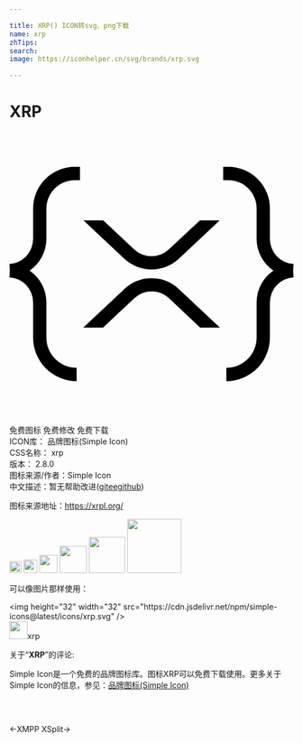 ```yaml
---

title: XRP() ICON转svg、png下载
name: xrp
zhTips: 
search: 
image: https://iconhelper.cn/svg/brands/xrp.svg

---
```


# XRP  <small style="font-size: 60%;font-weight: 100"></small>

<div id="svg" class="svg-wrap">
<svg role="img" xmlns="http://www.w3.org/2000/svg" viewBox="0 0 24 24"><title>XRP icon</title><path d="M5.52 2.955A3.521 3.521 0 001.996 6.48v2.558A2.12 2.12 0 010 11.157l.03.562-.03.561a2.12 2.12 0 011.996 2.121v2.948a3.69 3.69 0 003.68 3.696v-1.123a2.56 2.56 0 01-2.557-2.558v-2.963a3.239 3.239 0 00-1.42-2.682 3.26 3.26 0 001.42-2.682V6.48A2.412 2.412 0 015.52 4.078h.437V2.955zm12.538 0v1.123h.437a2.39 2.39 0 012.386 2.401v2.558a3.26 3.26 0 001.42 2.682 3.239 3.239 0 00-1.42 2.682v2.963a2.56 2.56 0 01-2.557 2.558v1.123a3.69 3.69 0 003.68-3.696V14.4A2.12 2.12 0 0124 12.281l-.03-.562.03-.561a2.12 2.12 0 01-1.996-2.12V6.478a3.518 3.518 0 00-3.509-3.524zM6.253 7.478l3.478 3.259a3.393 3.393 0 004.553 0l3.478-3.26h-1.669l-2.65 2.464a2.133 2.133 0 01-2.886 0L7.922 7.478zm5.606 4.884a3.36 3.36 0 00-2.128.886l-3.493 3.274h1.668l2.667-2.495a2.133 2.133 0 012.885 0l2.65 2.495h1.67l-3.494-3.274a3.36 3.36 0 00-2.425-.886z"/></svg>
</div>
<detail full-name='xrp'></detail>

<div class="detail-page">
<p>
<span><span class="badge-success badge">免费图标</span> <span class="badge-success badge">免费修改</span>  <span class="badge-success badge">免费下载</span> </span>
<br/>
<span>
ICON库：
<span class="badge-secondary badge">品牌图标(Simple Icon)</span> 
</span>
<br/>
<span>
CSS名称：
<span class="badge-secondary badge">xrp</span> 
</span>

<br/>
<span>
版本：
<span class="badge-secondary badge">2.8.0</span> 
</span>
<br/>
<span>图标来源/作者：<span class="badge-light badge">Simple Icon</span></span> 
<br/>
<span class="zh-detail">中文描述：暂无<span class="help-link"><span>帮助改进</span>(<a href="https://gitee.com/liuwave/icon-helper/edit/master/json/brands/xrp.json" target="_blank" rel="noopener noreferrer">gitee</a><a href="https://github.com/liuwave/icon-helper/edit/master/json/brands/xrp.json" target="_blank" rel="noopener noreferrer">github</a></span>)</span><br/>
</p>
</div><div class="description description alert alert-light"><p>图标来源地址：<a href="https://xrpl.org/" target="_blank" rel="noopener noreferrer">https://xrpl.org/</a></p></div>
<div class="alert alert-dark">
<img height="21" width="21" src="https://cdn.jsdelivr.net/npm/simple-icons@latest/icons/xrp.svg" />
<img height="24" width="24" src="https://cdn.jsdelivr.net/npm/simple-icons@latest/icons/xrp.svg" />
<img height="32" width="32" src="https://cdn.jsdelivr.net/npm/simple-icons@latest/icons/xrp.svg" />
<img height="48" width="48" src="https://cdn.jsdelivr.net/npm/simple-icons@latest/icons/xrp.svg" />
<img height="64" width="64" src="https://cdn.jsdelivr.net/npm/simple-icons@latest/icons/xrp.svg" />
<img height="96" width="96" src="https://cdn.jsdelivr.net/npm/simple-icons@latest/icons/xrp.svg" />

</div>
<div>
  <p>可以像图片那样使用：    
  </p>
  <div class="alert alert-primary" style="font-size: 14px">
    &lt;img height="32" width="32" src="https://cdn.jsdelivr.net/npm/simple-icons@latest/icons/xrp.svg" /&gt;
    <copy-btn content='<img height="32" width="32" src="https://cdn.jsdelivr.net/npm/simple-icons@latest/icons/xrp.svg" />'></copy-btn>
  </div>
  <div class="alert alert-secondary">
    <img height="32" width="32" src="https://cdn.jsdelivr.net/npm/simple-icons@latest/icons/xrp.svg" />xrp
    <copy-btn content="xrp" btn-title="复制图标名称"></copy-btn>
  </div>
</div>
<div class="icon-detail__container">
<p>关于“<b>XRP</b>”的评论:</p>
</div>
<Vssue title="关于“XRP”的评论" />
<div><p>Simple Icon是一个免费的品牌图标库。图标XRP可以免费下载使用。更多关于  Simple Icon的信息，参见：<a target="_blank" href="https://iconhelper.cn/brands.html">品牌图标(Simple Icon)</a>
</p></div>


<div style="padding:2rem 0 " class="page-nav"><p class="inner"><span class="prev">←<router-link to="/icon/xmpp.html">XMPP</router-link></span> <span class="next"><router-link to="/icon/xsplit.html">XSplit</router-link>→</span></p></div>
